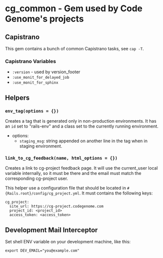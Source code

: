 # cg_common - Gem used by Code Genome's projects

## Capistrano

This gem contains a bunch of common Capistrano tasks, see `cap -T`.

### Capistrano Variables

 * `:version` - used by version_footer
 * `:use_monit_for_delayed_job`
 * `:use_monit_for_sphinx`

## Helpers

### `env_tag(options = {})`

Creates a tag that is generated only in non-production environments. It
has an `id` set to "rails-env" and a class set to the currently running
environment.

 * options:
   * `staging_msg`: string appended on another line in the tag when in
     staging environment.

### `link_to_cg_feedback(name, html_options = {})`

Creates a link to cg-project feedback page. It will use the current_user
local variable internally, so it must be there and the email must match
the corresponding cg-project user.

This helper use a configuration file that should be located in
`#{Rails.root}/config/cg_project.yml`. It must contains the following keys:

    cg_project:
      site_url: https://cg-project.codegenome.com
      project_id: <project_id>
      access_token: <access_token>

## Development Mail Interceptor

Set shell ENV variable on your development machine, like this:

    export DEV_EMAIL="you@example.com"
